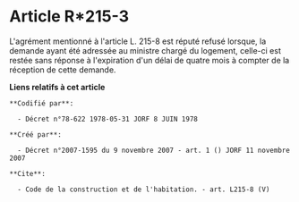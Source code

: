 # Article R*215-3

L'agrément mentionné à l'article L. 215-8 est réputé refusé lorsque, la demande ayant été adressée au ministre chargé du
logement, celle-ci est restée sans réponse à l'expiration d'un délai de quatre mois à compter de la réception de cette
demande.

**Liens relatifs à cet article**

	**Codifié par**:

	  - Décret n°78-622 1978-05-31 JORF 8 JUIN 1978

	**Créé par**:

	  - Décret n°2007-1595 du 9 novembre 2007 - art. 1 () JORF 11 novembre 2007

	**Cite**:

	  - Code de la construction et de l'habitation. - art. L215-8 (V)
